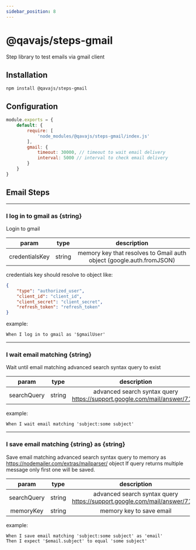 ```yaml
---
sidebar_position: 8
---
```


# @qavajs/steps-gmail
Step library to test emails via gmail client

## Installation
`npm install @qavajs/steps-gmail`

## Configuration
```javascript
module.exports = {
    default: {
        require: [
            'node_modules/@qavajs/steps-gmail/index.js'
        ],
        gmail: {
            timeout: 30000, // timeout to wait email delivery
            interval: 5000 // interval to check email delivery
        }
    }
}
```

## Email Steps
--------------
### I log in to gmail as {string}

Login to gmail

|     param      |  type  |                             description                              | 
|:--------------:|:------:|:--------------------------------------------------------------------:|
| credentialsKey | string | memory key that resolves to Gmail auth object (google.auth.fromJSON) |

credentials key should resolve to object like:
```json
{
    "type": "authorized_user",
    "client_id": "client_id",
    "client_secret": "client_secret",
    "refresh_token": "refresh_token"
}
```
example:
```gherkin
When I log in to gmail as '$gmailUser'
```
                     
--------------
### I wait email matching {string}

Wait until email matching advanced search syntax query to exist

|    param    |  type  |                               description                                | 
|:-----------:|:------:|:------------------------------------------------------------------------:|
| searchQuery | string | advanced search syntax query https://support.google.com/mail/answer/7190 |

example:
```gherkin
When I wait email matching 'subject:some subject'
```

--------------
### I save email matching {string} as {string}

Save email matching advanced search syntax query to memory as https://nodemailer.com/extras/mailparser/ object
If query returns multiple message only first one will be saved.

|    param    |  type  |                               description                                | 
|:-----------:|:------:|:------------------------------------------------------------------------:|
| searchQuery | string | advanced search syntax query https://support.google.com/mail/answer/7190 |
|  memoryKey  | string |                         memory key to save email                         |

example:
```gherkin
When I save email matching 'subject:some subject' as 'email'
Then I expect '$email.subject' to equal 'some subject'
```
